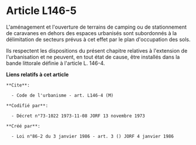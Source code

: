 # Article L146-5

L'aménagement et l'ouverture de terrains de camping ou de stationnement de caravanes en dehors des espaces urbanisés sont
subordonnés à la délimitation de secteurs prévus à cet effet par le plan d'occupation des sols.

Ils respectent les dispositions du présent chapitre relatives à l'extension de l'urbanisation et ne peuvent, en tout état de
cause, être installés dans la bande littorale définie à l'article L. 146-4.

**Liens relatifs à cet article**

	**Cite**:

	  - Code de l'urbanisme - art. L146-4 (M)

	**Codifié par**:

	  - Décret n°73-1022 1973-11-08 JORF 13 novembre 1973

	**Créé par**:

	  - Loi n°86-2 du 3 janvier 1986 - art. 3 () JORF 4 janvier 1986

